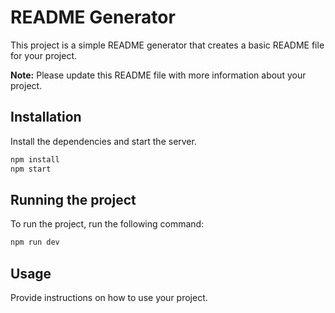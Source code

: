 # README Generator

This project is a simple README generator that creates a basic README file for your project.

**Note:** Please update this README file with more information about your project.

## Installation

Install the dependencies and start the server.

```sh
npm install
npm start
```

## Running the project

To run the project, run the following command:

```sh
npm run dev
```

## Usage

Provide instructions on how to use your project.